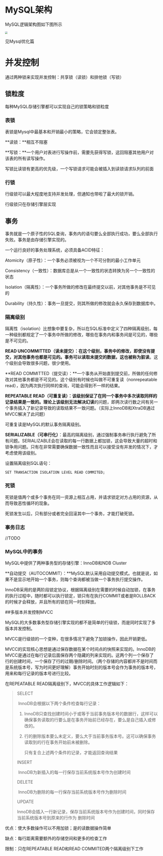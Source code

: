 # MySQL架构

MySQL逻辑架构图如下图所示

<img src="C:\Users\DX\Desktop\正在编辑\images\mysql\mysql_arch.jpg" style="zoom:50%;" />

见Mysql优化篇

# 并发控制

 通过两种锁来实现并发控制：共享锁（读锁）和排他锁（写锁）

## 锁粒度

每种MySQL存储引擎都可以实现自己的锁策略和锁粒度

### 表锁

表锁是Mysql中最基本和开销最小的策略，它会锁定整张表。

**读锁：**相互不阻塞

**写锁：**一个用户对表进行写操作前，需要先获得写锁，这回阻塞其他用户对该表的所有读写操作。

写锁比读锁有更高的优先级，一个写锁请求可能会被插入到读锁请求队列的前面

### 行锁

行级锁可以最大程度地支持并发处理，但通知也带啦了最大的锁开销。

行级锁只在存储引擎层实现

## 事务

事务就是一个原子性的SQL查询，事务内的语句要么全部执行成功，要么全部执行失败。事务是由存储引擎实现的。

一个运行良好的事务处理系统，必须具备ACID特征：

Atomicity（原子性）：一个事务必须被视为一个不可分割的最小工作单元

Consistency（一致性）：数据库总是从一个一致性的状态转换为另一个一致性的状态

Isolation（隔离性）：一个事务所做的修改在最终提交以前，对其他事务是不可见的

Durability（持久性）：事务一旦提交，则其所做的修改就会永久保存到数据库中。

### 隔离级别

隔离性（isolation）比想象中要复杂，所以在SQL标准中定义了四种隔离级别，每一种级别都规定了一个事务中所做的修改，哪些在事务内和事务间是可见的，哪些是不可见的。

**READ UNCOMMITTED（读未提交）：**在这个级别，事务中的修改，即使没有提交，对其他事务也都是可见的。事务可以读取未提交的数据，这也被称为**脏读**。这个级别会导致很多问题，很少使用。

**READ COMMITTED（提交读）：**一个事务从开始直到提交前，所做的任何修改对其他事务都是不可见的。这个级别有时候也叫做不可重复读（nonrepeatable read），因为两次执行同样的查询，可能会得到不一样的结果。

**REPEATABLE READ（可重复读）：**该级别保证了在同一个事务中多次读取同样的记录结果是一致的。理论上该级别无法解决**幻读**的问题，即两次读行数之间有另一个事务插入了新记录导致的读取结果不一致问题。（实际上InnoDB和XtraDB通过MVCC解决了此问题）

可重复读是MySQL的默认事务隔离级别。

**SERIALIZABLE（可串行化）**：最高的隔离级别，通过强制事务串行执行避免了所有问题。SERIALIZABLE会在读取的每一行数据上都加锁，这会导致大量的超时和锁争用问题。只有在非常需要确保数据一致性而且可以接受没有并发的情况下，才考虑使用该级别。

设置隔离级别SQL语句：

```mys
SET TRANSACTION ISOLATION LEVEL READ COMMITED;	
```

### 死锁

死锁是值两个或多个事务在同一资源上相互占用，并请求锁定对方占用的资源，从而导致恶性循环的现象。

死锁发生以后，只有部分或者完全回滚其中一个事务，才能打破死锁。

### 事务日志

//TODO

### MySQL中的事务

MySQL中提供了两种事务型的存储引擎：InnoDB和NDB Cluster

**自动提交（AUTOCOMMIT）：**MySQL默认采用自动提交模式。也就是说，如果不是显示地开始一个事务，则每个查询都被当做一个事务执行提交操作。

InnoDB采用的是两阶段锁定协议，根据隔离级别在需要的时候自动加锁，在事务的执行过程中，随时都可以执行锁定，锁只有在执行COMMIT或者是ROLLBACK的时候才会释放，并且所有的锁在同一时刻释放。



##多版本并发控制MVCC

MySQL的大多数事务型存储引擎实现的都不是简单的行级锁，而是同时实现了多版本并发控制。

MVCC是行级锁的一个变种，在很多情况下避免了加锁操作，因此开销更低。

MVCC的实现核心思想是通过保存数据在某个时间点的快照来实现的。InnoDB的MVCC是通过在每行记录后面保存两个隐藏的列来实现的。这两个列一个保存了行的创建时间，一个保存了行的过期/删除时间。（两个存储的内容都并不是时间而是系统版本号，写为时间更好理解）事务开始时刻的版本号会作为事务的版本号，用来和每行记录的版本号进行比较。

在REPEATABLE READ隔离级别下，MVCC的具体工作逻辑如下：

>SELECT
>
>​	InnoDB会根据以下两个条件检查每行记录：
>
>  1. InnoDB只查找创建时间小于或等于当前事务版本号的数据行，这样可以确保事务读取的行要么是在事务开始前已经存在，要么是自己插入或修改的。
>
>  2. 行的删除版本要么未定义，要么大于当前事务版本号。这可以确保事务读取到的行在事务开始前未被删除。
>
>     只有复合上述两个条件的记录，才能返回查询结果
>
>INSERT
>
>​	InnoDB为新插入的每一行保存当前系统版本号作为创建时间
>
>DELETE
>
>​	InnoDB为删除的每一行保存当前系统版本号作为删除时间
>
>UPDATE
>
>​	InnoDB会插入一行新记录，保存当前系统版本号作为创建时间，同时保存当前系统版本号到原来的行作为	删除时间

优点：使大多数操作可以不用加锁；是的读数据操作简单

缺点：每行距离需要额外的存储空间和更多的检查工作

限制：只在REPEATABLE READ和READ COMMITED两个隔离级别下工作











